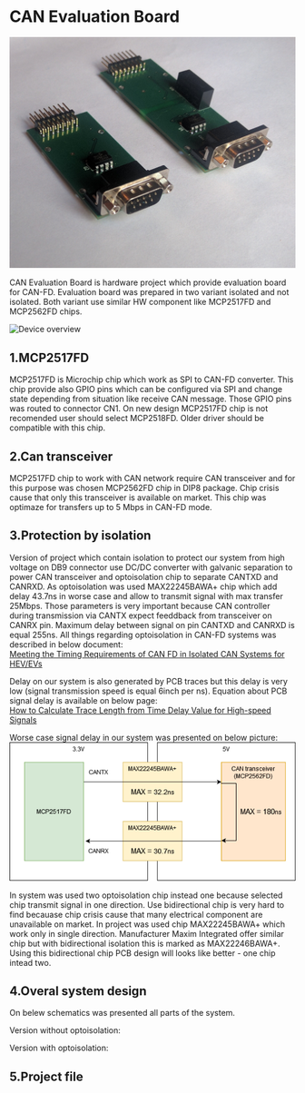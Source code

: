 # CAN Evaluation Board

![Hardware on title](/Doc/HwOnTitle.png) <br />

CAN Evaluation Board is hardware project which provide evaluation board for CAN-FD. Evaluation board was prepared in two variant isolated and not isolated. Both variant use similar HW component like MCP2517FD and MCP2562FD chips. 

![Device overview](/Doc/BothDeviceImage.png) <br />

## 1.MCP2517FD

MCP2517FD is Microchip chip which work as SPI to CAN-FD converter. This chip provide also GPIO pins which can be configured via SPI and change state depending from situation like receive CAN message. Those GPIO pins was routed to connector CN1. On new design MCP2517FD chip is not recomended user should select MCP2518FD. Older driver should be compatible with this chip.

## 2.Can transceiver

MCP2517FD chip to work with CAN network require CAN transceiver and for this purpose was chosen MCP2562FD chip in DIP8 package. Chip crisis cause that only this transceiver is available on market. This chip was optimaze for transfers up to 5 Mbps in CAN-FD mode.

## 3.Protection by isolation

Version of project which contain isolation to protect our system from high voltage on DB9 connector use DC/DC converter with galvanic separation to power CAN transceiver and optoisolation chip to separate CANTXD and CANRXD. As optoisolation was used MAX22245BAWA+ chip which add delay 43.7ns in worse case and allow to transmit signal with max transfer 25Mbps. Those parameters is very important because CAN controller during transmission via CANTX expect feeddback from transceiver on CANRX pin. Maximum delay between signal on pin CANTXD and CANRXD is equal 255ns. All things regarding optoisolation in CAN-FD systems was described in below document: <br />
[Meeting the Timing Requirements of CAN FD in Isolated CAN Systems for HEV/EVs](https://www.ti.com/lit/an/slla479/slla479.pdf) <br />

Delay on our system is also generated by PCB traces but this delay is very low (signal transmission speed is equal 6inch per ns). Equation about PCB signal delay is available on below page: <br />
[How to Calculate Trace Length from Time Delay Value for High-speed Signals](https://www.zuken.com/en/blog/how-to-calculate-trace-length-from-time-delay-value-for-high-speed-signals/) <br />

Worse case signal delay in our system was presented on below picture:
![Delay in our system](/Doc/DelayInOurSystem.png) <br />

In system was used two optoisolation chip instead one because selected chip transmit signal in one direction. Use bidirectional chip is very hard to find becauase chip crisis cause that many electrical component are unavailable on market. In project was used chip MAX22245BAWA+ which work only in single direction. Manufacturer Maxim Integrated offer similar chip but with bidirectional isolation this is marked as MAX22246BAWA+. Using this bidirectional chip PCB design will looks like better - one chip intead two.

## 4.Overal system design

On belew schematics was presented all parts of the system.

Version without optoisolation:

Version with optoisolation:

## 5.Project file
